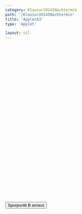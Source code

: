 ```yaml
---
category: Klausur2014INachtermin
path: '/Klausur2014INachtermin'
title: 'AppletA3'
type: 'Applet'

layout: nil
---
```

<link type="text/css" href="https://cdnjs.cloudflare.com/ajax/libs/jsxgraph/0.99.6/jsxgraph.css"><link rel="stylesheet" type="text/css" href="{{ site.jsxurl }}/jsxgraph.css" />
<div id="JXG07507c8e-77f4-49f9-b441-69531630cdb3" class="jxgbox" style="width:500px; height:500px">
<script type="text/javascript">

	
	const board = JXG.JSXGraph.initBoard('JXG07507c8e-77f4-49f9-b441-69531630cdb3', {
    							boundingbox: [-8, 10, 6, -3],
                  showFullscreen: true, axis: true
              });
var tracestate=false;     
var graphstate=false;         
var A = board.create('point', [2,1], {name:'A', fixed:true, color:'red', size:2, label:{fontsize:15}});
var f = x => Math.pow(2, x+4) - 1;
var Gf = board.create('functiongraph', [f]);
var D = board.create('glider', [-2, f(-2), Gf],{color:'orange', name:'D', size:2, label:{fontsize:15}});

var B = board.create('point', [function(){return Math.pow(2, D.X()+4);}, function() {return -D.X()+3;}],{trace:function(){return tracestate}, name:'B', fixed:true, color:'green', size:2, label:{fontsize:15}});
var line = board.create('line', [D,B], {visible:false});
var C = board.create('reflection', [A,line], {name:'C', fixed:true, color:'green', size:2, label:{fontsize:15}});
var square = board.create('polygon', [A,B,C,D]);
var NR_T = board.create('text', [-7.5, 9, '2014 NT 1 A3'], {fontsize:18});

var D_T = board.create('text', [-7, 8, function(){ return 'D(' + JXG.toFixed(D.X(), 2) + ', ' + JXG.toFixed(D.Y(), 2) + ')';}], {fontsize:18, color:'orange'});
var B_T = board.create('text', [-7, 7.5, function(){ return 'B(' + JXG.toFixed(B.X(), 2) + ', ' + JXG.toFixed(B.Y(), 2) + ')';}], {fontsize:18, color:'green'});
var C_T = board.create('text', [-7, 7, function(){ return 'C(' + JXG.toFixed(C.X(), 2) + ', ' + JXG.toFixed(C.Y(), 2) + ')';}], {fontsize:18, color:'green'});
	
function changestate() {
if(tracestate){
B.clearTrace();
tracestate=false;
}else{
tracestate=true;
}
}
  </script>
  </div>
 <form><input type='button' value="Spurpunkt B an/aus" onClick="changestate();"></form>